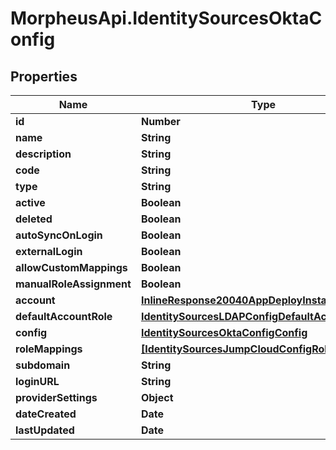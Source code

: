 # MorpheusApi.IdentitySourcesOktaConfig

## Properties

Name | Type | Description | Notes
------------ | ------------- | ------------- | -------------
**id** | **Number** |  | [optional] 
**name** | **String** |  | [optional] 
**description** | **String** |  | [optional] 
**code** | **String** |  | [optional] 
**type** | **String** |  | [optional] 
**active** | **Boolean** |  | [optional] 
**deleted** | **Boolean** |  | [optional] 
**autoSyncOnLogin** | **Boolean** |  | [optional] 
**externalLogin** | **Boolean** |  | [optional] 
**allowCustomMappings** | **Boolean** |  | [optional] 
**manualRoleAssignment** | **Boolean** |  | [optional] 
**account** | [**InlineResponse20040AppDeployInstance**](InlineResponse20040AppDeployInstance.md) |  | [optional] 
**defaultAccountRole** | [**IdentitySourcesLDAPConfigDefaultAccountRole**](IdentitySourcesLDAPConfigDefaultAccountRole.md) |  | [optional] 
**config** | [**IdentitySourcesOktaConfigConfig**](IdentitySourcesOktaConfigConfig.md) |  | [optional] 
**roleMappings** | [**[IdentitySourcesJumpCloudConfigRoleMappings]**](IdentitySourcesJumpCloudConfigRoleMappings.md) |  | [optional] 
**subdomain** | **String** |  | [optional] 
**loginURL** | **String** |  | [optional] 
**providerSettings** | **Object** |  | [optional] 
**dateCreated** | **Date** |  | [optional] 
**lastUpdated** | **Date** |  | [optional] 


